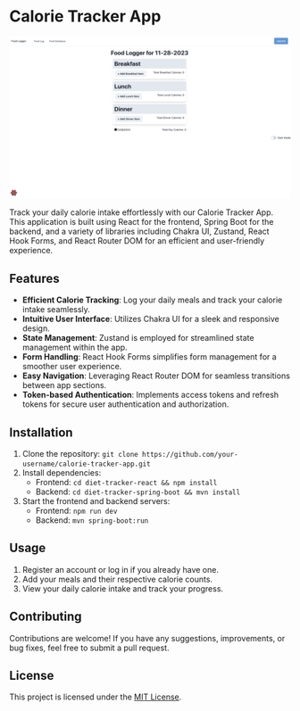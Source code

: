 # Calorie Tracker App

![App Screenshot](https://github.com/CalvinDoesCS/CalorieTracker/blob/main/CalorieTracker.png)

Track your daily calorie intake effortlessly with our Calorie Tracker App. This application is built using React for the frontend, Spring Boot for the backend, and a variety of libraries including Chakra UI, Zustand, React Hook Forms, and React Router DOM for an efficient and user-friendly experience.

## Features

- **Efficient Calorie Tracking**: Log your daily meals and track your calorie intake seamlessly.
- **Intuitive User Interface**: Utilizes Chakra UI for a sleek and responsive design.
- **State Management**: Zustand is employed for streamlined state management within the app.
- **Form Handling**: React Hook Forms simplifies form management for a smoother user experience.
- **Easy Navigation**: Leveraging React Router DOM for seamless transitions between app sections.
- **Token-based Authentication**: Implements access tokens and refresh tokens for secure user authentication and authorization.

## Installation

1. Clone the repository: `git clone https://github.com/your-username/calorie-tracker-app.git`
2. Install dependencies:
   - Frontend: `cd diet-tracker-react && npm install`
   - Backend: `cd diet-tracker-spring-boot && mvn install`
3. Start the frontend and backend servers:
   - Frontend: `npm run dev`
   - Backend: `mvn spring-boot:run`

## Usage

1. Register an account or log in if you already have one.
2. Add your meals and their respective calorie counts.
3. View your daily calorie intake and track your progress.

## Contributing

Contributions are welcome! If you have any suggestions, improvements, or bug fixes, feel free to submit a pull request.

## License

This project is licensed under the [MIT License](https://github.com/CalvinDoesCS/CalorieTracker/blob/main/LICENSE).
